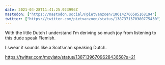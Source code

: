 ```yaml
---
date: 2021-04-28T11:41:25.923996Z
mastodon: ["https://mastodon.social/@pietvanzoen/106142766585168194"]
twitter: ["https://twitter.com/pietvanzoen/status/1387371370380775430"]
---
```

With the little Dutch I understand I’m deriving so much joy from listening to this dude speak Flemish. 

I swear it sounds like a Scotsman speaking Dutch. 

https://twitter.com/moylato/status/1387139670962843658?s=21
